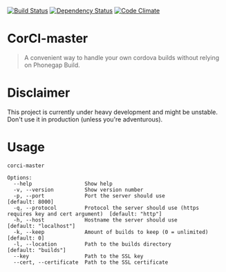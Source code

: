 [![Build Status](https://travis-ci.org/beevelop/corci-master.svg?branch=master)](https://travis-ci.org/beevelop/corci-master)
[![Dependency Status](https://gemnasium.com/beevelop/corci-master.svg)](https://gemnasium.com/beevelop/corci-master)
[![Code Climate](https://codeclimate.com/github/beevelop/corci-master/badges/gpa.svg)](https://codeclimate.com/github/beevelop/corci-master)

# CorCI-master

> A convenient way to handle your own cordova builds without relying on Phonegap Build.

# Disclaimer

This project is currently under heavy development and might be unstable. Don't use it in production (unless you're adventurous).

# Usage
```
corci-master

Options:
  --help                 Show help
  -v, --version          Show version number
  -p, --port             Port the server should use                                             [default: 8000]
  -q, --protocol         Protocol the server should use (https requires key and cert argument)  [default: "http"]
  -h, --host             Hostname the server should use                                         [default: "localhost"]
  -k, --keep             Amount of builds to keep (0 = unlimited)                               [default: 0]
  -l, --location         Path to the builds directory                                           [default: "builds"]
  --key                  Path to the SSL key
  --cert, --certificate  Path to the SSL certificate
```